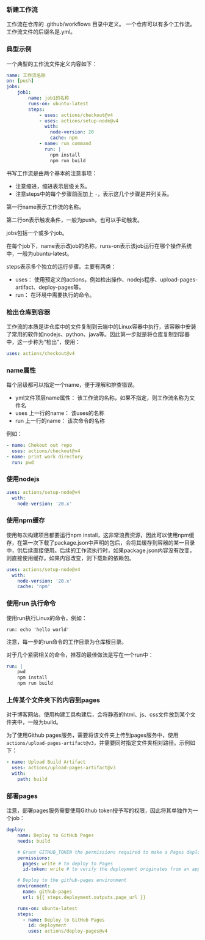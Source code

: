 ### 新建工作流

工作流在仓库的 .github/workflows 目录中定义。 一个仓库可以有多个工作流。工作流文件的后缀名是.yml。

###  典型示例

一个典型的工作流文件定义内容如下：

```yml
name: 工作流名称
on: [push]
jobs:
    job1: 
        name: job1的名称
        runs-on: ubuntu-latest
        steps: 
            - uses: actions/checkout@v4
            - uses: actions/setup-node@v4
              with:
                node-version: 20
                cache: npm
            - name: run command
              run: |
                npm install
                npm run build
```

书写工作流是由两个基本的注意事项：
-  注意缩进，缩进表示层级关系。
-  注意steps中的每个步骤前面加上 `-`，表示这几个步骤是并列关系。

第一行name表示工作流的名称。

第二行on表示触发条件，一般为push，也可以手动触发。

jobs包括一个或多个job。

在每个job下，name表示改job的名称，runs-on表示该job运行在哪个操作系统中，一般为ubuntu-latest。

steps表示多个独立的运行步骤。主要有两类：
-  uses： 使用预定义的actions，例如检出操作、nodejs程序、upload-pages-artifact、deploy-pages等。
-  run： 在环境中需要执行的命令。

###  检出仓库到容器

工作流的本质是讲仓库中的文件复制到云端中的Linux容器中执行，该容器中安装了常用的软件如nodejs、python、java等。因此第一步就是将仓库复制到容器中，这一步称为“检出”，使用：

```yml
uses: actions/checkout@v4
```

###  name属性

每个层级都可以指定一个name，便于理解和排查错误。
-  yml文件顶层name属性： 该工作流的名称，如果不指定，则工作流名称为文件名
-  uses 上一行的name： 该uses的名称
-  run 上一行的name： 该次命令的名称

例如：

```yml
- name: Chekout out repo
  uses: actions/checkout@v4
- name: print work directory
  run: pwd
```

###  使用nodejs

```yml
uses: actions/setup-node@v4
  with:
    node-version: '20.x'
```


###  使用npm缓存

使用每次构建项目都要运行npm install，这非常浪费资源，因此可以使用npm缓存，在第一次下载了package.json中声明的包后，会将其缓存到容器的某一目录中，供后续直接使用。后续的工作流执行时，如果package.json内容没有改变，则直接使用缓存。如果内容改变，则下载新的依赖包。

```yml
uses: actions/setup-node@v4
  with:
    node-version: '20.x'
    cache: 'npm'
```

### 使用run 执行命令

使用run执行Linux的命令，例如：
```
run: echo 'hello world'
```

注意，每一步的run命令的工作目录为仓库根目录。

对于几个紧密相关的命令，推荐的最佳做法是写在一个run中：

```yml
run: |
    pwd
    npm install
    npm run build
```

###  上传某个文件夹下的内容到pages

对于博客网站，使用构建工具构建后，会将静态的html、js、css文件放到某个文件夹中，一般为build。

为了使用Github pages服务，需要将该文件夹上传到pages服务中，使用`actions/upload-pages-artifact@v3`，并需要同时指定文件夹相对路径。示例如下：

```yml
- name: Upload Build Artifact
  uses: actions/upload-pages-artifact@v3
  with:
    path: build
```

###  部署pages

注意，部署pages服务需要使用Github token授予写的权限，因此将其单独作为一个job：

```yml
deploy:
    name: Deploy to GitHub Pages
    needs: build

    # Grant GITHUB_TOKEN the permissions required to make a Pages deployment
    permissions:
      pages: write # to deploy to Pages
      id-token: write # to verify the deployment originates from an appropriate source

    # Deploy to the github-pages environment
    environment:
      name: github-pages
      url: ${{ steps.deployment.outputs.page_url }}

    runs-on: ubuntu-latest
    steps:
      - name: Deploy to GitHub Pages
        id: deployment
        uses: actions/deploy-pages@v4
```